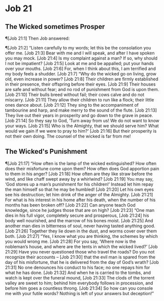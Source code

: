 # Job 21

## The Wicked sometimes Prosper
¶[Job 21:1] Then Job answered:

¶[Job 21:2] “Listen carefully to my words; let this be the consolation you offer me.
[Job 21:3] Bear with me and I will speak, and after I have spoken you may mock.
[Job 21:4] Is my complaint against a man? If so, why should I not be impatient?
[Job 21:5] Look at me and be appalled; put your hands over your mouths.
[Job 21:6] For, when I think about this, I am terrified and my body feels a shudder.
[Job 21:7] “Why do the wicked go on living, grow old, even increase in power?
[Job 21:8] Their children are firmly established in their presence, their offspring before their eyes.
[Job 21:9] Their houses are safe and without fear; and no rod of punishment from God is upon them.
[Job 21:10] Their bulls breed without fail; their cows calve and do not miscarry.
[Job 21:11] They allow their children to run like a flock; their little ones dance about.
[Job 21:12] They sing to the accompaniment of tambourine and harp, and make merry to the sound of the flute.
[Job 21:13] They live out their years in prosperity and go down to the grave in peace.
[Job 21:14] So they say to God, ‘Turn away from us! We do not want to know your ways.
[Job 21:15] Who is the Almighty, that we should serve him? What would we gain if we were to pray to him?’
[Job 21:16] But their prosperity is not their own doing. The counsel of the wicked is far from me!

## The Wicked's Punishment
¶[Job 21:17] “How often is the lamp of the wicked extinguished? How often does their misfortune come upon them? How often does God apportion pain to them in his anger?
[Job 21:18] How often are they like straw before the wind, and like chaff swept away by a whirlwind?
[Job 21:19] You may say, ‘God stores up a man’s punishment for his children!’ Instead let him repay the man himself so that he may be humbled!
[Job 21:20] Let his own eyes see his destruction; let him drink of the anger of the Almighty.
[Job 21:21] For what is his interest in his home after his death, when the number of his months has been broken off?
[Job 21:22] Can anyone teach God knowledge, since he judges those that are on high?
[Job 21:23] “One man dies in his full vigor, completely secure and prosperous,
[Job 21:24] his body well nourished, and the marrow of his bones moist.
[Job 21:25] And another man dies in bitterness of soul, never having tasted anything good.
[Job 21:26] Together they lie down in the dust, and worms cover over them both.
[Job 21:27] “Yes, I know what you are thinking, the schemes by which you would wrong me.
[Job 21:28] For you say, ‘Where now is the nobleman’s house, and where are the tents in which the wicked lived?’
[Job 21:29] Have you never questioned those who travel the roads? Do you not recognize their accounts –
[Job 21:30] that the evil man is spared from the day of his misfortune, that he is delivered from the day of God’s wrath?
[Job 21:31] No one denounces his conduct to his face; no one repays him for what he has done.
[Job 21:32] And when he is carried to the tombs, and watch is kept over the funeral mound,
[Job 21:33] The clods of the torrent valley are sweet to him; behind him everybody follows in procession, and before him goes a countless throng.
[Job 21:34] So how can you console me with your futile words? Nothing is left of your answers but deception!”
